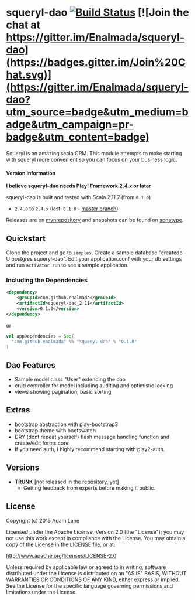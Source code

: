 # squeryl-dao [![Build Status](https://travis-ci.org/Enalmada/squeryl-dao.svg?branch=master)](https://travis-ci.org/Enalmada/squeryl-dao) [![Join the chat at https://gitter.im/Enalmada/squeryl-dao](https://badges.gitter.im/Join%20Chat.svg)](https://gitter.im/Enalmada/squeryl-dao?utm_source=badge&utm_medium=badge&utm_campaign=pr-badge&utm_content=badge)

Squeryl is an amazing scala ORM.  This module attempts to make starting with squeryl more convenient so you can focus on your business logic.

#### Version information
**I believe squeryl-dao needs Play! Framework 2.4.x or later**

squeryl-dao is built and tested with Scala 2.11.7 (from `0.1.0`)

* `2.4.0` to `2.4.x` (last: `0.1.0` - [master branch](https://github.com/enalmada/squeryl-dao/tree/master))

Releases are on [mvnrepository](http://mvnrepository.com/artifact/com.github.enalmada) and snapshots can be found on [sonatype](https://oss.sonatype.org/content/repositories/snapshots/com/github/enalmada).

## Quickstart
Clone the project and go to `samples`. Create a sample database "createdb -U postgres squeryl-dao".  Edit your application.conf with your db settings and run `activator run` to see a sample application.

### Including the Dependencies

```xml
<dependency>
    <groupId>com.github.enalmada</groupId>
    <artifactId>squeryl-dao_2.11</artifactId>
    <version>0.1.0</version>
</dependency>
```
or

```scala
val appDependencies = Seq(
  "com.github.enalmada" %% "squeryl-dao" % "0.1.0"
)
```

## Dao Features
* Sample model class "User" extending the dao
* crud controller for model including auditing and optimistic locking
* views showing pagination, basic sorting

## Extras
* bootstrap abstraction with play-bootstrap3
* bootstrap theme with bootswatch
* DRY (dont repeat yourself) flash message handling function and create/edit forms core
* If you need auth, I highly recommend starting with play2-auth.


## Versions
* **TRUNK** [not released in the repository, yet]
  * Getting feedback from experts before making it public.

  
## License

Copyright (c) 2015 Adam Lane

Licensed under the Apache License, Version 2.0 (the "License"); you may not use this work except in compliance with the License. You may obtain a copy of the License in the LICENSE file, or at:

http://www.apache.org/licenses/LICENSE-2.0

Unless required by applicable law or agreed to in writing, software distributed under the License is distributed on an "AS IS" BASIS, WITHOUT WARRANTIES OR CONDITIONS OF ANY KIND, either express or implied. See the License for the specific language governing permissions and limitations under the License.
  